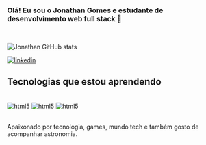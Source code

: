  ### Olá! Eu sou o Jonathan Gomes e estudante de desenvolvimento web full stack 🤟 

<br> 

![Jonathan GitHub stats](https://github-readme-stats.vercel.app/api?username=xgomesjp&show_icons=true&theme=dracula)

[![linkedin](https://img.shields.io/badge/LinkedIn-0077B5?style=for-the-badge&logo=linkedin&logoColor=white)](https://www.linkedin.com/in/jonathan-gomes93/) 


## Tecnologias que estou aprendendo

<div style="display: inline_block"></br>
    <img align="center" alt="html5" src="https://img.shields.io/badge/HTML5-E34F26?style=for-the-badge&logo=html5&logoColor=white">
    <img align="center" alt="html5" src="https://img.shields.io/badge/CSS3-1572B6?style=for-the-badge&logo=css3&logoColor=white">
    <img align="center" alt="html5" src="https://img.shields.io/badge/JavaScript-F7DF1E?style=for-the-badge&logo=javascript&logoColor=black">
</div></br>

Apaixonado por tecnologia, games, mundo tech e também gosto de acompanhar astronomia. 
